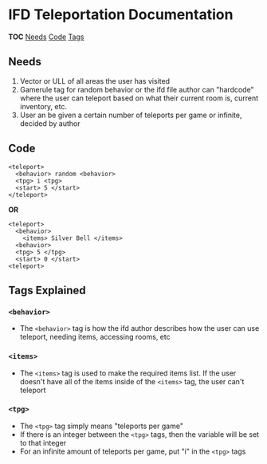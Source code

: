 # IFD Teleportation Documentation

**TOC**
[Needs](https://github.com/gdodd1/CS-355/blob/main/IFD%20Documentation/Teleport.md#needs)
[Code](https://github.com/gdodd1/CS-355/blob/main/IFD%20Documentation/Teleport.md#code)
[Tags]()

## Needs
1. Vector or ULL of all areas the user has visited
2. Gamerule tag for random behavior or the ifd file author can "hardcode" where the user can teleport based on what their current room is, current inventory, etc.
3. User an be given a certain number of teleports per game or infinite, decided by author

## Code

```
<teleport>
  <behavior> random <behavior>
  <tpg> i <tpg>
  <start> 5 </start>
</teleport>
```

**OR**


```
<teleport>
  <behavior> 
    <items> Silver Bell </items>  
  <behavior>
  <tpg> 5 </tpg>
  <start> 0 </start>
<teleport>
```

## Tags Explained

### ```<behavior>``` 
- The ```<behavior>``` tag is how the ifd author describes how the user can use teleport, needing items, accessing rooms, etc

### ```<items>```
- The ```<items>``` tag is used to make the required items list. If the user doesn't have all of the items inside of the ```<items>``` tag, the user can't teleport

### ```<tpg>```
- The ```<tpg>``` tag simply means "teleports per game"
- If there is an integer between the ```<tpg>``` tags, then the variable will be set to that integer
- For an infinite amount of teleports per game, put "i" in the ```<tpg>``` tags
